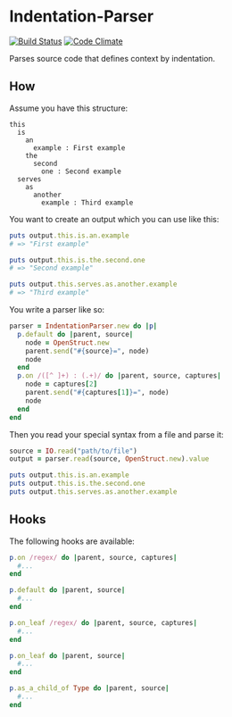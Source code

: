 # Indentation-Parser

[![Build Status](https://secure.travis-ci.org/samu/indentation-parser.png)](http://travis-ci.org/samu/indentation-parser)
[![Code Climate](https://codeclimate.com/badge.png)](https://codeclimate.com/github/samu/indentation-parser)

Parses source code that defines context by indentation.

## How

Assume you have this structure:

	this
	  is
	    an
	      example : First example
	    the
	      second
	        one : Second example
	  serves
	    as
	      another
	        example : Third example

You want to create an output which you can use like this:

```ruby
puts output.this.is.an.example
# => "First example"

puts output.this.is.the.second.one
# => "Second example"

puts output.this.serves.as.another.example
# => "Third example"
```

You write a parser like so:

```ruby
parser = IndentationParser.new do |p|
  p.default do |parent, source|
    node = OpenStruct.new
    parent.send("#{source}=", node)
    node
  end
  p.on /([^ ]+) : (.+)/ do |parent, source, captures|
    node = captures[2]
    parent.send("#{captures[1]}=", node)
    node
  end
end
```

Then you read your special syntax from a file and parse it:

```ruby
source = IO.read("path/to/file")
output = parser.read(source, OpenStruct.new).value

puts output.this.is.an.example
puts output.this.is.the.second.one
puts output.this.serves.as.another.example
```

## Hooks

The following hooks are available:

```ruby
p.on /regex/ do |parent, source, captures|
  #...
end
```

```ruby
p.default do |parent, source|
  #...
end
```

```ruby
p.on_leaf /regex/ do |parent, source, captures|
  #...
end
```

```ruby
p.on_leaf do |parent, source|
  #...
end
```

```ruby
p.as_a_child_of Type do |parent, source|
  #...
end
```
